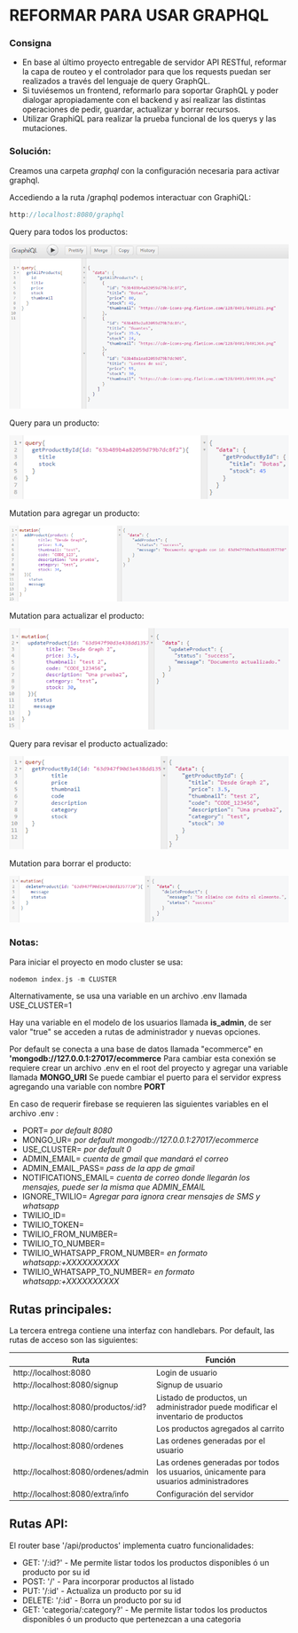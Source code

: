 # REFORMAR PARA USAR GRAPHQL

### Consigna
- En base al último proyecto entregable de servidor API RESTful, reformar la capa de routeo y el controlador para que los requests puedan ser realizados a través del lenguaje de query GraphQL.
- Si tuviésemos un frontend, reformarlo para soportar GraphQL y poder dialogar apropiadamente con el backend y así realizar las distintas operaciones de pedir, guardar, actualizar y borrar recursos.
- Utilizar GraphiQL para realizar la prueba funcional de los querys y las mutaciones.

### Solución:

Creamos una carpeta *graphql* con la configuración necesaria para activar graphql.

Accediendo a la ruta /graphql podemos interactuar con GraphiQL:

```c
http://localhost:8080/graphql
```

Query para todos los productos:

![Vista query1](preview/query1.png)


Query para un producto:

![Vista query2](preview/query2.png)


Mutation para agregar un producto:

![Vista mutation1](preview/mutation1.png)


Mutation para actualizar el producto:

![Vista mutation2](preview/mutation2.png)


Query para revisar el producto actualizado:

![Vista query2](preview/query3.png)


Mutation para borrar el producto:

![Vista mutation3](preview/mutation3.png)


### Notas:
Para iniciar el proyecto en modo cluster se usa:
```c
nodemon index.js -m CLUSTER
```

Alternativamente, se usa una variable en un archivo .env llamada USE_CLUSTER=1

Hay una variable en el modelo de los usuarios llamada **is_admin**, de ser valor "true" se acceden a rutas de administrador y nuevas opciones.

Por default se conecta a una base de datos llamada "ecommerce" en **'mongodb://127.0.0.1:27017/ecommerce**
Para cambiar esta conexión se requiere crear un archivo .env en el root del proyecto y agregar una variable llamada **MONGO_URI**
Se puede cambiar el puerto para el servidor express agregando una variable con nombre **PORT**

En caso de requerir firebase se requieren las siguientes variables en el archivo .env :

- PORT= *por default 8080*
- MONGO_UR= *por default mongodb://127.0.0.1:27017/ecommerce* 
- USE_CLUSTER= *por default 0* 
- ADMIN_EMAIL= *cuenta de gmail que mandará el correo* 
- ADMIN_EMAIL_PASS= *pass de la app de gmail* 
- NOTIFICATIONS_EMAIL= *cuenta de correo donde llegarán los mensajes, puede ser la misma que ADMIN_EMAIL*
- IGNORE_TWILIO= *Agregar para ignora crear mensajes de SMS y whatsapp*
- TWILIO_ID=
- TWILIO_TOKEN=
- TWILIO_FROM_NUMBER=
- TWILIO_TO_NUMBER=
- TWILIO_WHATSAPP_FROM_NUMBER= *en formato  whatsapp:+XXXXXXXXXX*
- TWILIO_WHATSAPP_TO_NUMBER= *en formato  whatsapp:+XXXXXXXXXX*

## Rutas principales:
La tercera entrega contiene una interfaz con handlebars. Por default, las rutas de acceso son las siguientes:

| Ruta         | Función     |
|--------------|-----------|
| http://localhost:8080| Login de usuario|
| http://localhost:8080/signup| Signup de usuario|
| http://localhost:8080/productos/:id?| Listado de productos, un administrador puede modificar el inventario de productos|
| http://localhost:8080/carrito| Los productos agregados al carrito|
| http://localhost:8080/ordenes| Las ordenes generadas por el usuario|
| http://localhost:8080/ordenes/admin| Las ordenes generadas por todos los usuarios, únicamente para usuarios administradores|
| http://localhost:8080/extra/info| Configuración del servidor|

## Rutas API:
El router base '/api/productos' implementa cuatro funcionalidades:
- GET: '/:id?' - Me permite listar todos los productos disponibles ó un producto por su id
- POST: '/' - Para incorporar productos al listado
- PUT: '/:id' - Actualiza un producto por su id
- DELETE: '/:id' - Borra un producto por su id
- GET: 'categoria/:category?' - Me permite listar todos los productos disponibles ó un producto que pertenezcan a una categoria

